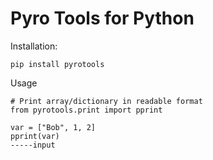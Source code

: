 Pyro Tools for Python
======================

Installation:

    pip install pyrotools

Usage

    # Print array/dictionary in readable format
    from pyrotools.print import pprint

    var = ["Bob", 1, 2]
    pprint(var)
    -----input